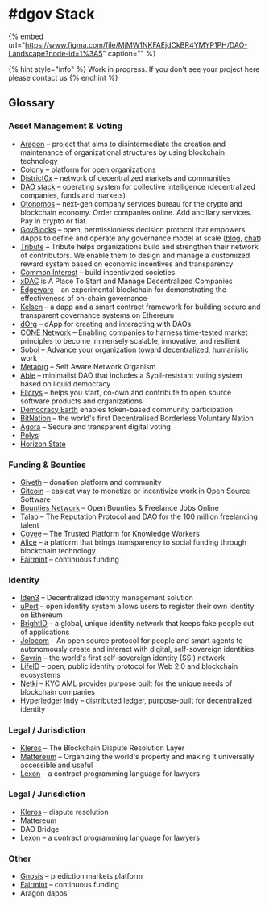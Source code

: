 # \#dgov Stack

{% embed url="https://www.figma.com/file/MjMW1NKFAEjdCkBR4YMYP1PH/DAO-Landscape?node-id=1%3A5" caption="" %}

{% hint style="info" %}
Work in progress. If you don't see your project here please contact us
{% endhint %}

## Glossary

### Asset Management & Voting

* [Aragon](https://aragon.org/) – project that aims to disintermediate the creation and maintenance of organizational structures by using blockchain technology 
* [Colony](https://colony.io/) – platform for open organizations
* [District0x](https://district0x.io/) – network of decentralized markets and communities
* [DAO stack](https://daostack.io/) – operating system for collective intelligence \(decentralized companies, funds and markets\)
* [Otonomos](https://otonomos.com/) – next-gen company services bureau for the crypto and blockchain economy. Order companies online. Add ancillary services. Pay in crypto or fiat.
* [GovBlocks](https://govblocks.io/) – open, permissionless decision protocol that empowers dApps to define and operate any governance model at scale \([blog](https://medium.com/govblocks/progress-updates/home), [chat](https://t.me/govblocks)\)
* [Tribute](https://tribute.coop) – Tribute helps organizations build and strengthen their network of contributors. We enable them to design and manage a customized reward system based on economic incentives and transparency
* [Common Interest](https://commoninterest.io/) – build incentivized societies
* [xDAC](https://xdac.co/) is A Place To Start and Manage Decentralized Companies
* [Edgeware](https://edgewa.re/) – an experimental blockchain for demonstrating the effectiveness of on-chain governance
* [Kelsen](https://klsn.io/) – a dapp and a smart contract framework for building secure and transparent governance systems on Ethereum
* [dOrg](https://github.com/dOrgTech) – dApp for creating and interacting with DAOs
* [CONE Network](http://www.cone.network/) – Enabling companies to harness time-tested market principles to become immensely scalable, innovative, and resilient
* [Sobol](https://sobol.io/) – Advance your organization toward decentralized, humanistic work
* [Metaorg](https://www.metaorg.one/) – Self Aware Network Organism
* [Abie](http://abie.fund) – minimalist DAO that includes a Sybil-resistant voting system based on liquid democracy
* [Ellcrys](https://ellcrys.org/) – helps you start, co-own and contribute to open source software products and organizations
* [Democracy Earth](https://democracy.earth/) enables token-based community participation
* [BitNation](https://tse.bitnation.co/) – the world's first Decentralised Borderless Voluntary Nation
* [Agora](https://www.agora.vote/) – Secure and transparent digital voting
* [Polys](https://polys.me/) 
* [Horizon State](https://horizonstate.com/)

### Funding & Bounties

* [Giveth](https://giveth.io/) – donation platform and community
* [Gitcoin](https://gitcoin.co/) – easiest way to monetize or incentivize work in Open Source Software
* [Bounties Network](https://bounties.network/) – Open Bounties & Freelance Jobs Online
* [Talao](https://talao.io) – The Reputation Protocol and DAO for the 100 million freelancing talent
* [Covee](https://covee.network/) – The Trusted Platform for Knowledge Workers
* [Alice](https://alice.si/) – a platform that brings transparency to social funding through blockchain technology
* [Fairmint](https://fairmint.co) – continuous funding

### Identity

* [Iden3](https://iden3.io/)​ – Decentralized identity management solution
* [uPort](https://www.uport.me/)​ – open identity system allows users to register their own identity on Ethereum
* ​[BrightID](https://www.brightid.org/)​ – a global, unique identity network that keeps fake people out of applications
* [Jolocom](https://jolocom.io/) – An open source protocol for people and smart agents to autonomously create and interact with digital, self-sovereign identities
* [Sovrin](https://sovrin.org/) – the world's first self-sovereign identity \(SSI\) network
* [LifeID](https://lifeid.io/) – open, public identity protocol for Web 2.0 and blockchain ecosystems
* [Netki](https://netki.com/) – KYC AML provider purpose built for the unique needs of blockchain companies
* [Hyperledger Indy](https://www.hyperledger.org/projects/hyperledger-indy) – distributed ledger, purpose-built for decentralized identity

### Legal / Jurisdiction

* [Kleros](https://kleros.io/) – The Blockchain Dispute Resolution Layer
* [Mattereum](https://mattereum.com/) – Organizing the world's property and making it universally accessible and useful
* [Lexon](https://claryon.github.io/lexon/) – a contract programming language for lawyers



### Legal / Jurisdiction

* [Kleros](https://kleros.io/) – dispute resolution
* Mattereum
* DAO Bridge
* [Lexon](https://claryon.github.io/lexon/) – a contract programming language for lawyers

### Other

* [Gnosis](https://gnosis.pm/) – prediction markets platform
* [Fairmint](https://fairmint.co) – continuous funding
* Aragon dapps

